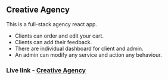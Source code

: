 ## Creative Agency

This is a full-stack agency react app.

- Clients can order and edit your cart.
- Clients can add their feedback.
- There are individual dashboard for client and admin.
- An admin can modify any service and action any behaviour.

### Live link - [Creative Agency](https://creative-agency-hero.web.app)
